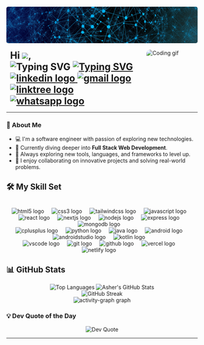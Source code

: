<p align="center">
  <img src="https://raw.githubusercontent.com/asherfraz/asherfraz/master/media/Header.png" alt="Banner" 
  style="border-radius:5px" />
</p>


<div style="display:flex; width:100%">
  <div style="padding-left:10px;
  font-size:25px;
  font-weight:bold;">
  Hi <img src="https://media.giphy.com/media/hvRJCLFzcasrR4ia7z/giphy.gif" width="30px">,<br/>
  <span style="font-weight:bold;"><img src="https://readme-typing-svg.demolab.com?font=Kanit&size=25&duration=5000&pause=60000&color=36BCF7FF&&vCenter=true&lines=I'm  &nbsp;  𝕬 𝖘 𝖍 𝖊 𝖗 &nbsp; 𝕱 𝖗 𝖆 𝖟" alt="Typing SVG">
  </span>
  <a href="https://git.io/typing-svg">
    <img src="https://readme-typing-svg.demolab.com?font=Kanit&size=25&duration=3500&pause=1000&color=36BCF7FF&center=true&vCenter=true&lines=Software+Engineer;Web+Developer;Quick+Learner" alt="Typing SVG">
  </a>
  
  <!-- Visitors Count -->
<!-- <img align="left" src="https://profile-counter.glitch.me/asherfraz/count.svg?" width="150px" />
<br/> -->

<div align="left">
  <a href="https://linkedin.com/in/asherfraz" target="_blank">
  <img src="https://raw.githubusercontent.com/maurodesouza/profile-readme-generator/master/src/assets/icons/social/linkedin/default.svg" width="35" height="25" alt="linkedin logo"  />
  </a>
  <a href="mailto:asherfraz@gmail.com" target="_blank">
  <img src="https://raw.githubusercontent.com/maurodesouza/profile-readme-generator/master/src/assets/icons/social/gmail/default.svg" width="35" height="25" alt="gmail logo"  />
  </a>
  <a href="https://linktr.ee/asherfraz" target="_blank">
  <img src="https://raw.githubusercontent.com/maurodesouza/profile-readme-generator/master/src/assets/icons/social/linktree/default.svg" width="35" height="25" alt="linktree logo"  />
  </a>
  <a href="https://wa.me/+923149205220" target="_blank">
  <img src="https://raw.githubusercontent.com/maurodesouza/profile-readme-generator/master/src/assets/icons/social/whatsapp/default.svg" width="35" height="25" alt="whatsapp logo"  />
  </a>
</div>


  </div>
<img src="https://i.giphy.com/qgQUggAC3Pfv687qPC.webp" width="260px" alt="Coding gif"
  style="border-radius:10px"
  >

</div>

---

### 👋 About Me
- 💻 I'm a software engineer with passion of exploring new technologies.
- 🚀 Currently diving deeper into **Full Stack Web Development**.
- 🧠 Always exploring new tools, languages, and frameworks to level up.
- 💬 I enjoy collaborating on innovative projects and solving real-world problems.


## 🛠️ My Skill Set

<br clear="both">
<div align="center">
  <img src="https://cdn.jsdelivr.net/gh/devicons/devicon/icons/html5/html5-original.svg" height="40" alt="html5 logo"  />
  <img width="12" />
  <img src="https://cdn.jsdelivr.net/gh/devicons/devicon/icons/css3/css3-original.svg" height="40" alt="css3 logo"  />
  <img width="12" />
  <img src="https://cdn.simpleicons.org/tailwindcss/06B6D4" height="40" alt="tailwindcss logo"  />
  <img width="12" />
  <img src="https://cdn.jsdelivr.net/gh/devicons/devicon/icons/javascript/javascript-original.svg" height="40" alt="javascript logo"  />
  <img width="12" />
  <img src="https://cdn.jsdelivr.net/gh/devicons/devicon/icons/react/react-original.svg" height="40" alt="react logo"  />
  <img width="12" />
  <img src="https://cdn.jsdelivr.net/gh/devicons/devicon/icons/nextjs/nextjs-original.svg" height="40" alt="nextjs logo"  />
  <img width="12" />
  <img src="https://cdn.jsdelivr.net/gh/devicons/devicon/icons/nodejs/nodejs-original.svg" height="40" alt="nodejs logo"  />
  <img width="12" />
  <img src="https://skillicons.dev/icons?i=express" height="40" alt="express logo"  />
  <img width="12" />
  <img src="https://cdn.jsdelivr.net/gh/devicons/devicon/icons/mongodb/mongodb-original.svg" height="40" alt="mongodb logo"  />
  <img width="12" />
  <br/>
  <img src="https://cdn.jsdelivr.net/gh/devicons/devicon/icons/cplusplus/cplusplus-original.svg" height="40" alt="cplusplus logo"  />
  <img width="12" />
  <img src="https://skillicons.dev/icons?i=py" height="40" alt="python logo"  />
  <img width="12" />
  <img src="https://cdn.jsdelivr.net/gh/devicons/devicon/icons/java/java-original.svg" height="40" alt="java logo"  />
  <img width="12" />
  <img src="https://cdn.simpleicons.org/android/3DDC84" height="40" alt="android logo"  />
  <img width="12" />
  <img src="https://cdn.jsdelivr.net/gh/devicons/devicon/icons/androidstudio/androidstudio-original.svg" height="40" alt="androidstudio logo"  />
  <img width="12" />
  <img src="https://cdn.jsdelivr.net/gh/devicons/devicon/icons/kotlin/kotlin-original.svg" height="40" alt="kotlin logo"  />
  <img width="12" />
  <br/>
  <img src="https://cdn.jsdelivr.net/gh/devicons/devicon/icons/vscode/vscode-original.svg" height="40" alt="vscode logo"  />
  <img width="12" />
  <img src="https://cdn.jsdelivr.net/gh/devicons/devicon/icons/git/git-original.svg" height="40" alt="git logo"  />
  <img width="12" />
  <img src="https://skillicons.dev/icons?i=github" height="40" alt="github logo"  />
  <img width="12" />
  <img src="https://skillicons.dev/icons?i=vercel" height="40" alt="vercel logo"  />
  <img width="12" />
  <img src="https://skillicons.dev/icons?i=netlify" height="40" alt="netlify logo"  />
  <img width="12" />
</div>


## 📊 GitHub Stats
<p align="center">
  <img src="https://github-readme-stats.vercel.app/api/top-langs/?username=asherfraz&theme=prussian&hide_border=true&include_all_commits=false&count_private=false&layout=compact" alt="Top Languages" />
  <img src="https://github-readme-stats.vercel.app/api?username=asherfraz&theme=prussian&hide_border=true&include_all_commits=false&count_private=false" alt="Asher's GitHub Stats" />
  <br/>
  <img src="https://nirzak-streak-stats.vercel.app/?user=asherfraz&theme=prussian&hide_border=true" alt="GitHub Streak" />
  <br/>
  <img src="https://github-readme-activity-graph.vercel.app/graph?username=asherfraz&radius=16&theme=react&area=true&order=5" height="300" alt="activity-graph graph"  />
  <br/>
</p>


### 💡 Dev Quote of the Day
<p align="center">
  <img src="https://quotes-github-readme.vercel.app/api?type=horizontal&theme=tokyonight" alt="Dev Quote">
</p>

---

<!-- 
💼 Portfolio: [Visit Portfolio](https://asherfraz.github.io/) -->

